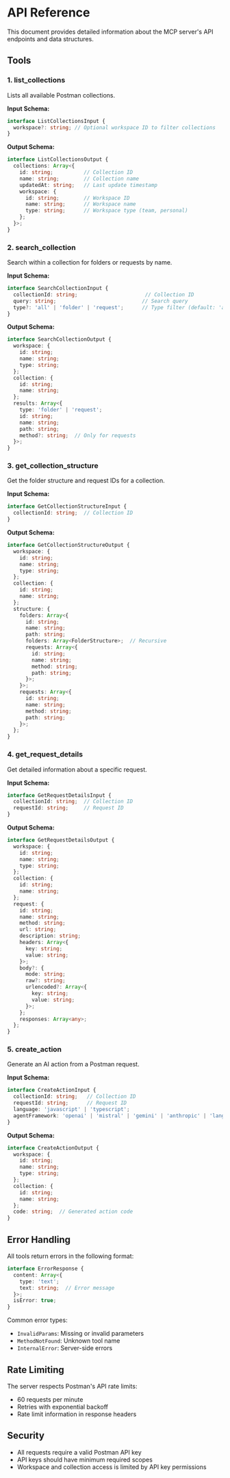 # API Reference

This document provides detailed information about the MCP server's API endpoints and data structures.

## Tools

### 1. list_collections

Lists all available Postman collections.

**Input Schema:**
```typescript
interface ListCollectionsInput {
  workspace?: string; // Optional workspace ID to filter collections
}
```

**Output Schema:**
```typescript
interface ListCollectionsOutput {
  collections: Array<{
    id: string;          // Collection ID
    name: string;        // Collection name
    updatedAt: string;   // Last update timestamp
    workspace: {
      id: string;        // Workspace ID
      name: string;      // Workspace name
      type: string;      // Workspace type (team, personal)
    };
  }>;
}
```

### 2. search_collection

Search within a collection for folders or requests by name.

**Input Schema:**
```typescript
interface SearchCollectionInput {
  collectionId: string;                      // Collection ID
  query: string;                            // Search query
  type?: 'all' | 'folder' | 'request';      // Type filter (default: 'all')
}
```

**Output Schema:**
```typescript
interface SearchCollectionOutput {
  workspace: {
    id: string;
    name: string;
    type: string;
  };
  collection: {
    id: string;
    name: string;
  };
  results: Array<{
    type: 'folder' | 'request';
    id: string;
    name: string;
    path: string;
    method?: string;  // Only for requests
  }>;
}
```

### 3. get_collection_structure

Get the folder structure and request IDs for a collection.

**Input Schema:**
```typescript
interface GetCollectionStructureInput {
  collectionId: string;  // Collection ID
}
```

**Output Schema:**
```typescript
interface GetCollectionStructureOutput {
  workspace: {
    id: string;
    name: string;
    type: string;
  };
  collection: {
    id: string;
    name: string;
  };
  structure: {
    folders: Array<{
      id: string;
      name: string;
      path: string;
      folders: Array<FolderStructure>;  // Recursive
      requests: Array<{
        id: string;
        name: string;
        method: string;
        path: string;
      }>;
    }>;
    requests: Array<{
      id: string;
      name: string;
      method: string;
      path: string;
    }>;
  };
}
```

### 4. get_request_details

Get detailed information about a specific request.

**Input Schema:**
```typescript
interface GetRequestDetailsInput {
  collectionId: string;  // Collection ID
  requestId: string;     // Request ID
}
```

**Output Schema:**
```typescript
interface GetRequestDetailsOutput {
  workspace: {
    id: string;
    name: string;
    type: string;
  };
  collection: {
    id: string;
    name: string;
  };
  request: {
    id: string;
    name: string;
    method: string;
    url: string;
    description: string;
    headers: Array<{
      key: string;
      value: string;
    }>;
    body?: {
      mode: string;
      raw?: string;
      urlencoded?: Array<{
        key: string;
        value: string;
      }>;
    };
    responses: Array<any>;
  };
}
```

### 5. create_action

Generate an AI action from a Postman request.

**Input Schema:**
```typescript
interface CreateActionInput {
  collectionId: string;   // Collection ID
  requestId: string;      // Request ID
  language: 'javascript' | 'typescript';
  agentFramework: 'openai' | 'mistral' | 'gemini' | 'anthropic' | 'langchain' | 'autogen';
}
```

**Output Schema:**
```typescript
interface CreateActionOutput {
  workspace: {
    id: string;
    name: string;
    type: string;
  };
  collection: {
    id: string;
    name: string;
  };
  code: string;  // Generated action code
}
```

## Error Handling

All tools return errors in the following format:

```typescript
interface ErrorResponse {
  content: Array<{
    type: 'text';
    text: string;  // Error message
  }>;
  isError: true;
}
```

Common error types:
- `InvalidParams`: Missing or invalid parameters
- `MethodNotFound`: Unknown tool name
- `InternalError`: Server-side errors

## Rate Limiting

The server respects Postman's API rate limits:
- 60 requests per minute
- Retries with exponential backoff
- Rate limit information in response headers

## Security

- All requests require a valid Postman API key
- API keys should have minimum required scopes
- Workspace and collection access is limited by API key permissions